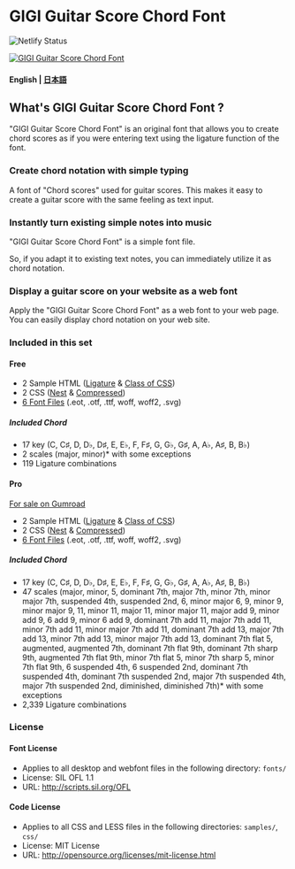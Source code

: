 # GIGI Guitar Score Chord Font

![Netlify Status](https://api.netlify.com/api/v1/badges/d4d4dc3c-c9cb-46f2-87c9-9c1b777a3101/deploy-status)

[![GIGI Guitar Score Chord Font](https://user-images.githubusercontent.com/55474066/83590057-e343d000-a58f-11ea-93e6-1e9f1d2a2136.png)](https://gggfont.com/en/)

#### English | [日本語](./docs/ja/README.md)

## What's GIGI Guitar Score Chord Font ?
"GIGI Guitar Score Chord Font" is an original font that allows you to create chord scores as if you were entering text using the ligature function of the font.

### Create chord notation with simple typing
A font of "Chord scores" used for guitar scores.
This makes it easy to create a guitar score with the same feeling as text input.

### Instantly turn existing simple notes into music
"GIGI Guitar Score Chord Font" is a simple font file.

So, if you adapt it to existing text notes, you can immediately utilize it as chord notation.

### Display a guitar score on your website as a web font
Apply the "GIGI Guitar Score Chord Font" as a web font to your web page.
You can easily display chord notation on your web site.

### Included in this set

#### Free
- 2 Sample HTML ([Ligature](./samples/free/ligature.html) & [Class of CSS](./samples/free/ligature.html))
- 2 CSS ([Nest](./css/free/gggfont.css) & [Compressed](./css/free/gggfont.min.css))
- [6 Font Files](./fonts/free/) (.eot, .otf, .ttf, woff, woff2, .svg)

##### Included Chord

- 17 key (C, C♯, D, D♭, D♯, E, E♭, F, F♯, G, G♭, G♯, A, A♭, A♯, B, B♭)
- 2 scales (major, minor)* with some exceptions
- 119 Ligature combinations

#### Pro
[For sale on Gumroad](https://gumroad.com/l/gggfont)

- 2 Sample HTML ([Ligature](./samples/pro/ligature.html) & [Class of CSS](./samples/pro/ligature.html))
- 2 CSS ([Nest](./css/pro/gggfont.css) & [Compressed](./css/pro/gggfont.min.css))
- [6 Font Files](https://gumroad.com/l/gggfont) (.eot, .otf, .ttf, woff, woff2, .svg)

##### Included Chord

- 17 key (C, C♯, D, D♭, D♯, E, E♭, F, F♯, G, G♭, G♯, A, A♭, A♯, B, B♭)
- 47 scales (major, minor, 5, dominant 7th, major 7th, minor 7th, minor major 7th, suspended 4th, suspended 2nd, 6, minor major 6, 9, minor 9, minor major 9, 11, minor 11, major 11, minor major 11, major add 9, minor add 9, 6 add 9, minor 6 add 9, dominant 7th add 11, major 7th add 11, minor 7th add 11, minor major 7th add 11, dominant 7th add 13, major 7th add 13, minor 7th add 13, minor major 7th add 13, dominant 7th flat 5, augmented, augmented 7th, dominant 7th flat 9th, dominant 7th sharp 9th, augmented 7th flat 9th, minor 7th flat 5, minor 7th sharp 5, minor 7th flat 9th, 6 suspended 4th, 6 suspended 2nd, dominant 7th suspended 4th, dominant 7th suspended 2nd, major 7th suspended 4th, major 7th suspended 2nd, diminished, diminished 7th)* with some exceptions
- 2,339 Ligature combinations

### License

#### Font License
- Applies to all desktop and webfont files in the following directory: `fonts/`
- License: SIL OFL 1.1
- URL: http://scripts.sil.org/OFL

#### Code License
- Applies to all CSS and LESS files in the following directories: `samples/`, `css/`
- License: MIT License
- URL: http://opensource.org/licenses/mit-license.html